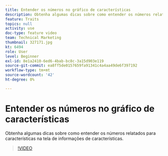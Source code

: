 ```yaml
---
title: Entender os números no gráfico de características
description: Obtenha algumas dicas sobre como entender os números relatados para características na tela de informações de características.
feature: Traits
topics: null
activity: use
doc-type: feature video
team: Technical Marketing
thumbnail: 327171.jpg
kt: 6494
role: User
level: Beginner
exl-id: 8e1a2410-6ed6-4bab-bc8c-3a15d903e119
source-git-commit: ea8ff5de0157659fa91341c4a4aa49de6f397192
workflow-type: tm+mt
source-wordcount: '42'
ht-degree: 0%

---
```


# Entender os números no gráfico de características

Obtenha algumas dicas sobre como entender os números relatados para características na tela de informações de características.

>[!VIDEO](https://video.tv.adobe.com/v/327171/?quality=12&learn=on)
